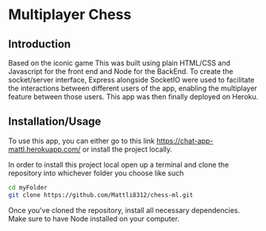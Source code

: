 # Multiplayer Chess

## Introduction

Based on the iconic game This was built using plain HTML/CSS and Javascript for the front end and Node for the BackEnd. To create the socket/server interface, Express alongside SocketIO were used to facilitate the interactions between different users of the app, enabling the multiplayer feature between those users. This app was then finally deployed on Heroku.

## Installation/Usage
 
To use this app, you can either go to this link https://chat-app-mattl.herokuapp.com/ or install the project locally. 

In order to install this project local open up a terminal and clone the repository into whichever folder you choose like such

```bash
cd myFolder
git clone https://github.com/Mattli8312/chess-ml.git
```

Once you've cloned the repository, install all necessary dependencies. Make sure to have Node installed on your computer. 